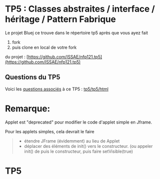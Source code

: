 # TP5 : Classes abstraites / interface / héritage / Pattern Fabrique

Le projet Bluej ce trouve dans le répertoire tp5 après que vous ayez fait 
1. fork 
2. puis clone en local de votre fork 

du projet : [https://github.com/ISSAE/nfp121.tp5](https://github.com/ISSAE/nfp121.tp5)

## Questions du TP5

Voici les [questions associés](tp5/tp5.html) à ce TP5 : [tp5/tp5/html](tp5/tp5/html)

# Remarque:
Applet est "deprecated" pour modifier le code d'applet simple en Jframe.

Pour les applets simples, cela devrait le faire

> * étendre JFrame (évidemment) au lieu de Applet
> * déplacer des éléments de init() vers le constructeur. (ou appeler init() de puis le constructeur, puis faire setVisible(true)
# TP5
